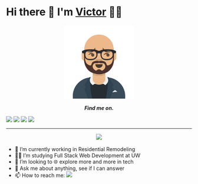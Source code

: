 # Hi there 👋 I'm [Victor](https://victorcodrean.github.io/Portfolio-UpToDate) 🙋‍♂️
<p align="center">
  <img src="avatar.png" height="200" />
</p>
<p align="center">
    <b><i>Find me on.</i></b>

[<img height="30" src="https://img.shields.io/badge/-Portfolio-salmon.svg?&style=for-the-badge&logo=google-chrome&logoColor=white&style=plastic" />](https://victorcodrean.github.io/Portfolio-UpToDate/)
[<img height="30" src="https://img.shields.io/badge/Linkedin-blue.svg?&style=for-the-badge&logo=linkedin&logoColor=white&style=plastic" />](https://www.linkedin.com/in/victor-codrean/)
<a href="mailto:codreanvictor@gmail.com" style="text-decoration:none"><img height="30" src = "https://img.shields.io/badge/Gmail-c14438?&style=for-the-badge&logo=gmail&logoColor=white&style=plastic"></a>
[<img height="30" src = "https://img.shields.io/badge/Facebook-036be4.svg?&style=for-the-badge&logo=facebook&logoColor=white&style=plastic">](https://www.facebook.com/VeCSaR)
<hr />
<p align = center>
<img src = "https://github-readme-stats.vercel.app/api?username=VictorCodrean&theme=great-gatsby&show_icons=true
">

- 🔭 I’m currently working in Residential Remodeling
- 👨‍🎓 I’m studying Full Stack Web Development at UW
- 👯 I’m looking to 🌐 explore more and more in tech 
- 💬 Ask me about anything, see if I can answer
- 📫 How to reach me: <a href="mailto:codreanvictor@gmail.com" style="text-decoration:none"><img height="15" src = "https://img.shields.io/badge/Gmail-c14438?&style=for-the-badge&logo=gmail&logoColor=white&style=plastic"></a>

